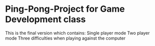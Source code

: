 # Ping-Pong-Project for Game Development class
  This is the final version which contains:
    Single player mode
    Two player mode
    Three difficulties when playing against the computer
